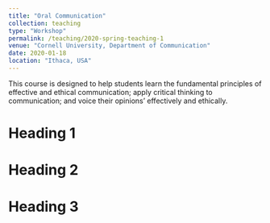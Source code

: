 ```yaml
---
title: "Oral Communication"
collection: teaching
type: "Workshop"
permalink: /teaching/2020-spring-teaching-1
venue: "Cornell University, Department of Communication"
date: 2020-01-18
location: "Ithaca, USA" 
---
```


This course is designed to help students learn the fundamental principles of effective and ethical communication; apply critical thinking to communication; and voice their opinions’ effectively and ethically.

Heading 1
======

Heading 2
======

Heading 3
======
